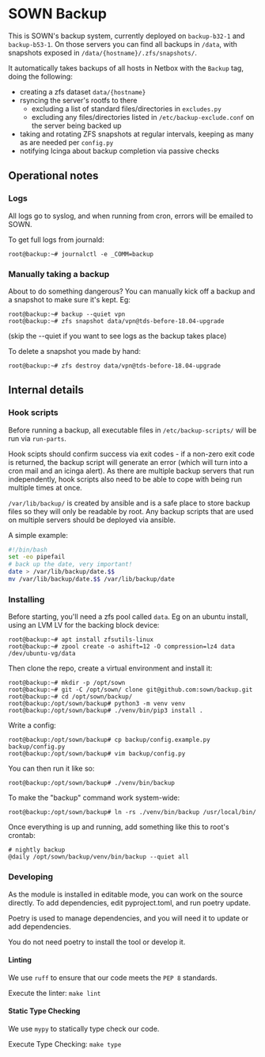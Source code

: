 # SOWN Backup

This is SOWN's backup system, currently deployed on `backup-b32-1` and `backup-b53-1`. On those servers you can find all backups in `/data`, with snapshots exposed in `/data/{hostname}/.zfs/snapshots/`.

It automatically takes backups of all hosts in Netbox with the `Backup` tag, doing the following:
- creating a zfs dataset `data/{hostname}`
- rsyncing the server's rootfs to there
  - excluding a list of standard files/directories in `excludes.py`
  - excluding any files/directories listed in `/etc/backup-exclude.conf` on the server being backed up
- taking and rotating ZFS snapshots at regular intervals, keeping as many as are needed per `config.py`
- notifying Icinga about backup completion via passive checks

## Operational notes

### Logs
All logs go to syslog, and when running from cron, errors will be emailed to SOWN.

To get full logs from journald:
```console
root@backup:~# journalctl -e _COMM=backup
```

### Manually taking a backup
About to do something dangerous? You can manually kick off a backup and a snapshot to make sure it's kept. Eg:
```console
root@backup:~# backup --quiet vpn
root@backup:~# zfs snapshot data/vpn@tds-before-18.04-upgrade
```
(skip the --quiet if you want to see logs as the backup takes place)

To delete a snapshot you made by hand:
```console
root@backup:~# zfs destroy data/vpn@tds-before-18.04-upgrade
```
## Internal details
### Hook scripts
Before running a backup, all executable files in `/etc/backup-scripts/` will be run via `run-parts`.

Hook scipts should confirm success via exit codes - if a non-zero exit code is returned, the backup script will generate an error (which will turn into a cron mail and an icinga alert). As there are multiple backup servers that run independently, hook scripts also need to be able to cope with being run multiple times at once.

`/var/lib/backup/` is created by ansible and is a safe place to store backup files so they will only be readable by root. Any backup scripts that are used on multiple servers should be deployed via ansible.

A simple example:
```bash
#!/bin/bash
set -eo pipefail
# back up the date, very important!
date > /var/lib/backup/date.$$
mv /var/lib/backup/date.$$ /var/lib/backup/date
```

### Installing
Before starting, you'll need a zfs pool called `data`. Eg on an ubuntu install, using an LVM LV for the backing block device:
```console
root@backup:~# apt install zfsutils-linux
root@backup:~# zpool create -o ashift=12 -O compression=lz4 data /dev/ubuntu-vg/data
```

Then clone the repo, create a virtual environment and install it:
```console
root@backup:~# mkdir -p /opt/sown
root@backup:~# git -C /opt/sown/ clone git@github.com:sown/backup.git
root@backup:~# cd /opt/sown/backup/
root@backup:/opt/sown/backup# python3 -m venv venv
root@backup:/opt/sown/backup# ./venv/bin/pip3 install .
```

Write a config:
```console
root@backup:/opt/sown/backup# cp backup/config.example.py backup/config.py
root@backup:/opt/sown/backup# vim backup/config.py 
```

You can then run it like so:
```console
root@backup:/opt/sown/backup# ./venv/bin/backup 
```

To make the "backup" command work system-wide:
```console
root@backup:/opt/sown/backup# ln -rs ./venv/bin/backup /usr/local/bin/
```

Once everything is up and running, add something like this to root's crontab:
```
# nightly backup
@daily /opt/sown/backup/venv/bin/backup --quiet all
```

### Developing
As the module is installed in editable mode, you can work on the source directly. To add dependencies, edit pyproject.toml, and run poetry update.

Poetry is used to manage dependencies, and you will need it to update or add dependencies.

You do not need poetry to install the tool or develop it.

#### Linting

We use `ruff` to ensure that our code meets the `PEP 8` standards.

Execute the linter: ``make lint``

#### Static Type Checking

We use `mypy` to statically type check our code.

Execute Type Checking: ``make type``
